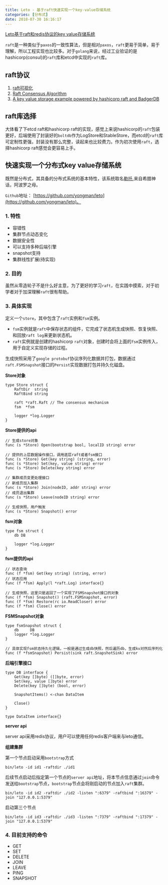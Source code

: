 ```yaml
---
title: Leto - 基于raft快速实现一个key-value存储系统
categories: [分布式]
date: 2018-07-30 16:16:17
---
```


[Leto基于raft和redis协议的key value存储系统](https://github.com/yongman/leto)

`raft`是一种类似于`paxos`的一致性算法，但是相对`paxos`，`raft`更易于简单，易于理解，所以工程实现也比较多。对于`golang`来说，经过工业验证的是hashicorp(consul)的`raft`库和etcd中实现的`raft`库。

## raft协议

1. [raft可视化](http://thesecretlivesofdata.com/raft/)
2. [Raft Consensus Algorithm](https://raft.github.io/)
3. [A key value storage example powered by hashicorp raft and BadgerDB](https://github.com/yongman/leto)

## raft库选择

大体看了下etcd raft和hashicorp raft的实现，感觉上来说hashicorp的`raft`包装更好，后端使用了封装好的`boltdb`作为LogStore和StableStore，而etcd的`raft`库可定制性更强，封装没有那么完整，读起来也比较费力。作为初次使用`raft`，选择hashicorp raft感觉会更容易上手。

## 快速实现一个分布式key value存储系统

既然是分布式，其具备的分布式系统的基本特性，该系统取名[勒托](https://zh.wikipedia.org/zh-hans/%E5%8B%92%E6%89%98),来自希腊神话，阿波罗之母。

`Github`地址：
[https://github.com/yongman/leto](https://github.com/yongman/leto)。

### 1. 特性

- 容错性
- 集群节点动态变化
- 数据安全性
- 可以支持多种后端引擎
- snapshot支持
- 集群线性扩展(待实现)

### 2. 目的

虽然从零造轮子不是什么好主意，为了更好的学习`raft`，在实践中摸索，对于初学者对于加深理解`raft`很有帮助。

### 3. 具体实现

定义一个`store`，其中包含了`raft`实例和`fsm`实例。

- `fsm`实例就是`raft`中保存状态的组件，它完成了状态机生成快照、恢复快照、和回放`raft log`来更新状态机。
- `raft`实例就是创建的hashicorp `raft`对象，创建时会将上面的`fsm`实例传入，用于自定义实现存储的过程。

生成快照采用了`google protobuf`协议序列化数据并打包，数据通过`raft.FSMSnapshot`接口的`Persist`实现数据打包并持久化磁盘。

**Store对象**

```
type Store struct {
	RaftDir  string
	RaftBind string

	raft *raft.Raft // The consensus mechanism
	fsm  *fsm

	logger *log.Logger
}
```

**Store提供的api**

```
// 生成store对象
func (s *Store) Open(bootstrap bool, localID string) error

// 提供的上层数据操作接口，调用底层raft或者fsm接口
func (s *Store) Get(key string) (string, error)
func (s *Store) Set(key, value string) error
func (s *Store) Delete(key string) error

// 集群成员变更处理接口
// 新成员加入集群
func (s *Store) Join(nodeID, addr string) error
// 成员退出集群
func (s *Store) Leave(nodeID string) error

// 生成快照，用户触发
func (s *Store) Snapshot() error
```

**fsm对象**

```
type fsm struct {
	db DB

	logger *log.Logger
}
```

**fsm提供的api**

```
// 状态查询
func (f *fsm) Get(key string) (string, error)
// 状态应用
func (f *fsm) Apply(l *raft.Log) interface{}

// 生成快照，这里只是返回了一个实现了FSMSnapshot接口的对象
func (f *fsm) Snapshot() (raft.FSMSnapshot, error)
func (f *fsm) Restore(rc io.ReadCloser) error
func (f *fsm) Close() error
```

**FSMSnapshot对象**

```
type fsmSnapshot struct {
	db     DB
	logger *log.Logger
}

// 具体实现fsm状态持久化逻辑，一般是通过生成db快照，然后遍历db，生成kv对然后序列化
func (f *fsmSnapshot) Persist(sink raft.SnapshotSink) error
```

**后端引擎接口**

```
type DB interface {
	Get(key []byte) ([]byte, error)
	Set(key, value []byte) error
	Delete(key []byte) (bool, error)

	SnapshotItems() <-chan DataItem

	Close()
}

type DataItem interface{}
```

**server api**

server api采用redis协议，用户可以使用任何redis客户端来与leto通信。

**组建集群**

第一个节点启动采用`bootstrap`方式

```
bin/leto -id id1 -raftdir ./id1
```

后续节点启动后指定第一个节点的`server api`地址，将本节点信息通过`join`命令发送给`bootstrap`节点，`bootstrap`节点会将刚启动的节点加入`raft`集群。

```
bin/leto -id id2 -raftdir ./id2 -listen ":6379" -raftbind ":16379" -join "127.0.0.1:5379"
```

启动第三个节点

```
bin/leto -id id3 -raftdir ./id3 -listen ":7379" -raftbind ":17379" -join "127.0.0.1:5379"
```

### 4. 目前支持的命令

- GET
- SET
- DELETE
- JOIN
- LEAVE
- PING
- SNAPSHOT
